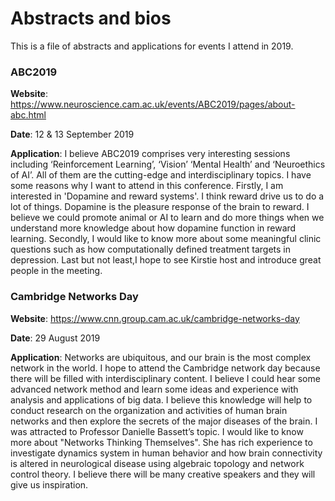 # Abstracts and bios

This is a file of abstracts and applications for events I attend in 2019.
### ABC2019

**Website**: https://www.neuroscience.cam.ac.uk/events/ABC2019/pages/about-abc.html

**Date**: 12 & 13 September 2019

**Application**: I believe ABC2019 comprises very interesting sessions including ‘Reinforcement Learning’, ‘Vision’ ‘Mental Health’ and ‘Neuroethics of AI’.
All of them are the cutting-edge and interdisciplinary topics.
I have some reasons why I want to attend in this conference.
Firstly, I am interested in 'Dopamine and reward systems'.
I think reward drive us to do a lot of things. 
Dopamine is the pleasure response of the brain to reward.
I believe we could promote animal or AI to learn and do more things when we understand more knowledge about how dopamine function in reward learning.
Secondly, I would like to know more about some meaningful clinic questions such as how computationally defined treatment targets in depression.
Last but not least,I hope to see Kirstie host and introduce great people in the meeting.

### Cambridge Networks Day

**Website**: https://www.cnn.group.cam.ac.uk/cambridge-networks-day

**Date**: 29 August 2019

**Application**: Networks are ubiquitous, and our brain is the most complex network in the world.
I hope to attend the Cambridge network day because there will be filled with interdisciplinary content.
I believe I could hear some advanced network method and learn some ideas and experience with analysis and applications of big data. 
I believe this knowledge will help to conduct research on the organization and activities of human brain networks and then explore the secrets of the major diseases of the brain.
I was attracted to Professor Danielle Bassett’s topic.
I would like to know more about "Networks Thinking Themselves". 
She has rich experience to investigate dynamics system in human behavior and how brain connectivity is altered in neurological disease using algebraic topology and network control theory.
I believe there will be many creative speakers and they will give us inspiration.
